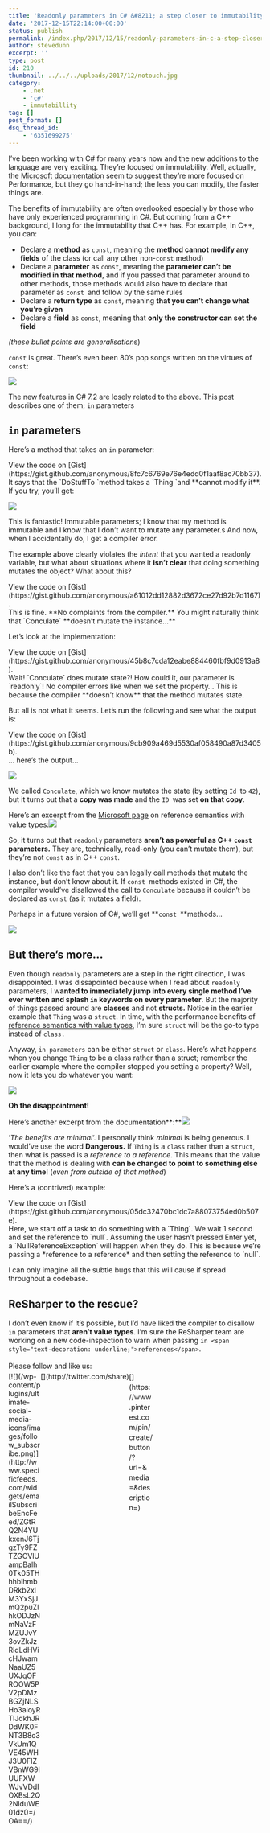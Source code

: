 ```yaml
---
title: 'Readonly parameters in C# &#8211; a step closer to immutability'
date: '2017-12-15T22:14:00+00:00'
status: publish
permalink: /index.php/2017/12/15/readonly-parameters-in-c-a-step-closer-to-immutability
author: stevedunn
excerpt: ''
type: post
id: 210
thumbnail: ../../../uploads/2017/12/notouch.jpg
category:
    - .net
    - 'c#'
    - immutabillity
tag: []
post_format: []
dsq_thread_id:
    - '6351699275'
---
```

I’ve been working with C# for many years now and the new additions to the language are very exciting. They’re focused on immutability. Well, actually, the [Microsoft documentation](https://docs.microsoft.com/en-us/dotnet/csharp/reference-semantics-with-value-types) seem to suggest they’re more focused on Performance, but they go hand-in-hand; the less you can modify, the faster things are.

The benefits of immutability are often overlooked especially by those who have only experienced programming in C#. But coming from a C++ background, I long for the immutability that C++ has. For example, In C++, you can:

- Declare a **method** as `const`, meaning the **method cannot modify any fields** of the class (or call any other non-`const` method)
- Declare a **parameter** as `const`, meaning the **parameter can’t be modified in that method**, and if you passed that parameter around to other methods, those methods would also have to declare that parameter as `const `and follow by the same rules
- Declare a **return type** as `const`, meaning **that you can’t change what you’re given**
- Declare a **field** as `const`, meaning that **only the constructor can set the field**

*(these bullet points are generalisation*s)

`const` is great. There’s even been 80’s pop songs written on the virtues of `const`:

![](../../../uploads/2017/12/img_5a3447c6abf31.png)

 The new features in C# 7.2 are losely related to the above. This post describes one of them; `in` parameters

`in` parameters
---------------

Here’s a method that takes an `in` parameter:

<div class="oembed-gist"><script src="https://gist.github.com/anonymous/8fc7c6769e76e4edd0f1aaf8ac70bb37.js"></script><noscript>View the code on [Gist](https://gist.github.com/anonymous/8fc7c6769e76e4edd0f1aaf8ac70bb37).</noscript></div>It says that the `DoStuffTo `method takes a `Thing `and **cannot modify it**. If you try, you’ll get:

![](../../../uploads/2017/12/img_5a3197d6498aa.png)

This is fantastic! Immutable parameters; I know that my method is immutable and I know that I don’t want to mutate any parameter.s And now, when I accidentally do, I get a compiler error.

The example above clearly violates the *intent* that you wanted a readonly variable, but what about situations where it **isn’t clear** that doing something mutates the object? What about this?

<div class="oembed-gist"><script src="https://gist.github.com/anonymous/a61012dd12882d3672ce27d92b7d1167.js"></script><noscript>View the code on [Gist](https://gist.github.com/anonymous/a61012dd12882d3672ce27d92b7d1167).</noscript></div>This is fine. **No complaints from the compiler.** You might naturally think that `Conculate` **doesn’t mutate the instance…**

Let’s look at the implementation:

<div class="oembed-gist"><script src="https://gist.github.com/anonymous/45b8c7cda12eabe884460fbf9d0913a8.js"></script><noscript>View the code on [Gist](https://gist.github.com/anonymous/45b8c7cda12eabe884460fbf9d0913a8).</noscript></div>Wait! `Conculate` does mutate state?! How could it, our parameter is `readonly`! No compiler errors like when we set the property… This is because the compiler **doesn’t know** that the method mutates state.

But all is not what it seems. Let’s run the following and see what the output is:

<div class="oembed-gist"><script src="https://gist.github.com/anonymous/9cb909a469d5530af058490a87d3405b.js"></script><noscript>View the code on [Gist](https://gist.github.com/anonymous/9cb909a469d5530af058490a87d3405b).</noscript></div>… here’s the output…

![](../../../uploads/2017/12/img_5a343a2d072d8.png)

We called `Conculate`, which we know mutates the state (by setting `Id `to `42`), but it turns out that a **copy was made** and the `ID `was set **on that copy**.

Here’s an excerpt from the [Microsoft page](https://docs.microsoft.com/en-us/dotnet/csharp/reference-semantics-with-value-types) on reference semantics with value types:![](../../../uploads/2017/12/img_5a3199e3f373f.png)

So, it turns out that `readonly` parameters **aren’t as powerful as C++ `const` parameters.** They are, technically, read-only (you can’t mutate them), but they’re not `const` as in C++ `const`.

I also don’t like the fact that you can legally call methods that mutate the instance, but don’t know about it. If `const `methods existed in C#, the compiler would’ve disallowed the call to `Conculate` because it couldn’t be declared as `const` (as it mutates a field).

Perhaps in a future version of C#, we’ll get **`const `**methods…

![](../../../uploads/2017/12/img_5a34415973c7f.png)

But there’s more…
-----------------

Even though `readonly` parameters are a step in the right direction, I was disappointed. I was dissapointed because when I read about `readonly` parameters, I w**anted to immediately jump into every single method I’ve ever written and splash `in` keywords on every parameter**. But the majority of things passed around are **classes** and not **structs.** Notice in the earlier example that `Thing` was a `struct`. In time, with the performance benefits of [reference semantics with value types](https://docs.microsoft.com/en-us/dotnet/csharp/reference-semantics-with-value-types), I’m sure `struct` will be the go-to type instead of `class.`

Anyway, `in parameters` can be either `struct` or `class`. Here’s what happens when you change `Thing` to be a class rather than a struct; remember the earlier example where the compiler stopped you setting a property? Well, now it lets you do whatever you want:

![](../../../uploads/2017/12/img_5a319bb28deb0.png)

**Oh the disappointment!**

Here’s another excerpt from the documentation**:**![](../../../uploads/2017/12/img_5a319bd891a2e.png)

‘*The benefits are minimal*‘. I personally think *minimal* is being generous. I would’ve use the word **Dangerous.** If `Thing` is a `class` rather than a `struct`, then what is passed is a *reference to a reference*. This means that the value that the method is dealing with **can be changed to point to something else at any time**! (*even from outside of that method*)

Here’s a (contrived) example:

<div class="oembed-gist"><script src="https://gist.github.com/anonymous/05dc32470bc1dc7a88073754ed0b507e.js"></script><noscript>View the code on [Gist](https://gist.github.com/anonymous/05dc32470bc1dc7a88073754ed0b507e).</noscript></div>Here, we start off a task to do something with a `Thing`. We wait 1 second and set the reference to `null`. Assuming the user hasn’t pressed Enter yet, a `NullReferenceException` will happen when they do. This is because we’re passing a *reference to a reference* and then setting the reference to `null`.

I can only imagine all the subtle bugs that this will cause if spread throughout a codebase.

ReSharper to the rescue?
------------------------

I don’t even know if it’s possible, but I’d have liked the compiler to disallow `in` parameters that **aren’t value types**. I’m sure the ReSharper team are working on a new code-inspection to warn when passing `in <span style="text-decoration: underline;">references</span>`.

<div class="sfsi_Sicons" style="width: 100%; display: inline-block; vertical-align: middle; text-align:left"><div style="margin:0px 8px 0px 0px; line-height: 24px"><span>Please follow and like us:</span></div><div class="sfsi_socialwpr"><div class="sf_subscrbe" style="text-align:left;float:left;width:64px">[![](/wp-content/plugins/ultimate-social-media-icons/images/follow_subscribe.png)](http://www.specificfeeds.com/widgets/emailSubscribeEncFeed/ZGtRQ2N4YUkxenJ6TjgzTy9FZTZGOVlUampBalh0Tk05THhhblhmbDRkb2xlM3YxSjJmQ2puZlhkODJzNmNaVzFMZUJvY3ovZkJzRldLdHVicHJwamNaaUZ5UXJqOFROOW5PV2pDMzBGZjNLSHo3aloyRTlJdkhJRDdWK0FNT3B8c3VkUm1QVE45WHJ3U0FIZVBnWG9lUUFXWWJvVDdIOXBsL2Q2NlduWE01dz0=/OA==/)</div><div class="sf_fb" style="text-align:left;width:98px"><div action="like" class="fb-like" data-layout="button" data-share="true" href="" send="false" showfaces="false" width="180"></div></div><div class="sf_twiter" style="text-align:left;float:left;width:auto">[](http://twitter.com/share)</div><div class="sf_pinit" style="text-align:left;float:left;line-height: 20px;width:47px">[](https://www.pinterest.com/pin/create/button/?url=&media=&description=)</div><div class="sf_google" style="text-align:left;float:left;max-width:62px;min-width:35px;"><div class="g-plusone" data-annotation="none" data-href="" data-size="large"></div></div></div></div>